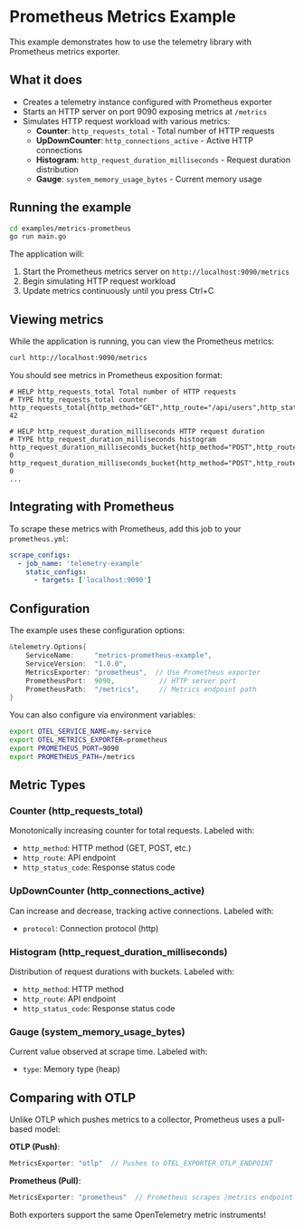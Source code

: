 # Prometheus Metrics Example

This example demonstrates how to use the telemetry library with Prometheus metrics exporter.

## What it does

- Creates a telemetry instance configured with Prometheus exporter
- Starts an HTTP server on port 9090 exposing metrics at `/metrics`
- Simulates HTTP request workload with various metrics:
  - **Counter**: `http_requests_total` - Total number of HTTP requests
  - **UpDownCounter**: `http_connections_active` - Active HTTP connections
  - **Histogram**: `http_request_duration_milliseconds` - Request duration distribution
  - **Gauge**: `system_memory_usage_bytes` - Current memory usage

## Running the example

```bash
cd examples/metrics-prometheus
go run main.go
```

The application will:
1. Start the Prometheus metrics server on `http://localhost:9090/metrics`
2. Begin simulating HTTP request workload
3. Update metrics continuously until you press Ctrl+C

## Viewing metrics

While the application is running, you can view the Prometheus metrics:

```bash
curl http://localhost:9090/metrics
```

You should see metrics in Prometheus exposition format:

```
# HELP http_requests_total Total number of HTTP requests
# TYPE http_requests_total counter
http_requests_total{http_method="GET",http_route="/api/users",http_status_code="200"} 42

# HELP http_request_duration_milliseconds HTTP request duration
# TYPE http_request_duration_milliseconds histogram
http_request_duration_milliseconds_bucket{http_method="POST",http_route="/api/orders",http_status_code="201",le="0"} 0
http_request_duration_milliseconds_bucket{http_method="POST",http_route="/api/orders",http_status_code="201",le="5"} 0
...
```

## Integrating with Prometheus

To scrape these metrics with Prometheus, add this job to your `prometheus.yml`:

```yaml
scrape_configs:
  - job_name: 'telemetry-example'
    static_configs:
      - targets: ['localhost:9090']
```

## Configuration

The example uses these configuration options:

```go
&telemetry.Options{
    ServiceName:     "metrics-prometheus-example",
    ServiceVersion:  "1.0.0",
    MetricsExporter: "prometheus",  // Use Prometheus exporter
    PrometheusPort:  9090,           // HTTP server port
    PrometheusPath:  "/metrics",     // Metrics endpoint path
}
```

You can also configure via environment variables:

```bash
export OTEL_SERVICE_NAME=my-service
export OTEL_METRICS_EXPORTER=prometheus
export PROMETHEUS_PORT=9090
export PROMETHEUS_PATH=/metrics
```

## Metric Types

### Counter (http_requests_total)
Monotonically increasing counter for total requests. Labeled with:
- `http_method`: HTTP method (GET, POST, etc.)
- `http_route`: API endpoint
- `http_status_code`: Response status code

### UpDownCounter (http_connections_active)
Can increase and decrease, tracking active connections. Labeled with:
- `protocol`: Connection protocol (http)

### Histogram (http_request_duration_milliseconds)
Distribution of request durations with buckets. Labeled with:
- `http_method`: HTTP method
- `http_route`: API endpoint
- `http_status_code`: Response status code

### Gauge (system_memory_usage_bytes)
Current value observed at scrape time. Labeled with:
- `type`: Memory type (heap)

## Comparing with OTLP

Unlike OTLP which pushes metrics to a collector, Prometheus uses a pull-based model:

**OTLP (Push)**:
```go
MetricsExporter: "otlp"  // Pushes to OTEL_EXPORTER_OTLP_ENDPOINT
```

**Prometheus (Pull)**:
```go
MetricsExporter: "prometheus"  // Prometheus scrapes /metrics endpoint
```

Both exporters support the same OpenTelemetry metric instruments!
